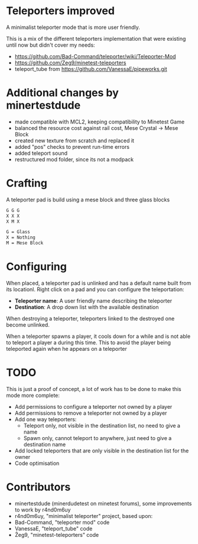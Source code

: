 # Teleporters improved
A minimalist teleporter mode that is more user friendly. 

This is a mix of the different teleporters implementation that were 
existing until now but didn't cover my needs:
* https://github.com/Bad-Command/teleporter/wiki/Teleporter-Mod
* https://github.com/Zeg9/minetest-teleporters
* teleport_tube from https://github.com/VanessaE/pipeworks.git

# Additional changes by minertestdude
- made compatible with MCL2, keeping compatibility to Minetest Game
- balanced the resource cost against rail cost, Mese Crystal -> Mese Block
- created new texture from scratch and replaced it
- added "pos" checks to prevent run-time errors
- added teleport sound
- restructured mod folder, since its not a modpack

# Crafting
A teleporter pad is build using a mese block and three glass blocks

```txt
G G G
X X X
X M X

G = Glass
X = Nothing
M = Mese Block
```

# Configuring
When placed, a teleporter pad is unlinked and has a default name built 
from its locationl. Right click on a pad and you can configure the 
teleportation:

* **Teleporter name**: A user friendly name describing the teleporter
* **Destination**: A drop down list with the available destination

When destroying a teleporter, teleporters linked to the destroyed one 
become unlinked.

When a teleporter spawns a player, it cools down for a while and is not
able to teleport a player a during this time. This to avoid the player
being teleported again when he appears on a teleporter

# TODO
This is just a proof of concept, a lot of work has to be done to 
make this mode more complete:
* Add permissions to configure a teleporter not owned by a player
* Add permissions to remove a teleporter not owned by a player
* Add one way teleporters:
  * Teleport only, not visible in the destination list, no need to give
    a name
  * Spawn only, cannot teleport to anywhere, just need to give a 
    destination name
* Add locked teleporters that are only visible in the destination list 
  for the owner
* Code optimisation

# Contributors
- minertestdude (minerdudetest on minetest forums), some improvements to work by r4nd0m6uy
- r4nd0m6uy, "minimalist teleporter" project, based upon:
- Bad-Command, "teleporter mod" code
- VanessaE, "teleport_tube" code
- Ẑeg9, "minetest-teleporters" code

